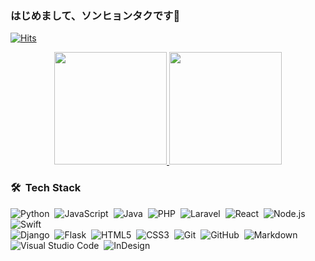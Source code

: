 ### はじめまして、ソンヒョンタクです👋

<!--
**kanbaer-sht/kanbaer-sht** is a ✨ _special_ ✨ repository because its `README.md` (this file) appears on your GitHub profile.

Here are some ideas to get you started:

- 🔭 I’m currently working on ...
- 🌱 I’m currently learning ...
- 👯 I’m looking to collaborate on ...
- 🤔 I’m looking for help with ...
- 💬 Ask me about ...
- 📫 How to reach me: ...
- 😄 Pronouns: ...
- ⚡ Fun fact: ...
-->

[![Hits](https://hits.seeyoufarm.com/api/count/incr/badge.svg?url=https%3A%2F%2Fgithub.com%2Fkanbaer-sht%2Fhit-counter&count_bg=%2379C83D&title_bg=%23555555&icon=&icon_color=%23E7E7E7&title=hits&edge_flat=false)](https://github.com/kanbaer-sht)

<p align="center">
<a href="https://github.com/kanbaer-sht">
  <img height="180em" src="https://github-readme-stats-eight-theta.vercel.app/api?username=kanbaer-sht&show_icons=true&theme=dracula&include_all_commits=true&count_private=true"/>
  <img height="180em" src="https://github-readme-stats-eight-theta.vercel.app/api/top-langs/?username=kanbaer-sht&layout=compact&langs_count=8&theme=dracula"/>
</a>
</p>

### 🛠 &nbsp;Tech Stack

![Python](https://img.shields.io/badge/-Python-05122A?style=flat&logo=python&logoColor=white&color=informational)&nbsp;
![JavaScript](https://img.shields.io/badge/-JavaScript-05122A?style=flat&logo=javascript&logoColor=white&color=orange)&nbsp;
![Java](https://img.shields.io/badge/-Java-05122A?style=flat&logo=Java&logoColor=FFA518&logoColor=white&color=critical)&nbsp;
![PHP](https://img.shields.io/badge/-Php-05122A?style=flat&logo=php&logoColor=white&color=blueviolet)&nbsp;
![Laravel](https://img.shields.io/badge/-Laravel-05122A?style=flat&logo=laravel&logoColor=white&color=red)&nbsp;
![React](https://img.shields.io/badge/-React-05122A?style=flat&logo=react&logoColor=white&color=blue)&nbsp;
![Node.js](https://img.shields.io/badge/-Node.js-05122A?style=flat&logo=node.js)&nbsp;
![Swift](https://img.shields.io/badge/-Swift-05122A?style=flat&logo=swift&logoColor=white&color=important)&nbsp;\
![Django](https://img.shields.io/badge/-Django-05122A?style=flat&logo=django&logoColor=092E20&logoColor=white&color=006600)&nbsp;
![Flask](https://img.shields.io/badge/-Flask-05122A?style=flat&logo=flask)&nbsp;
![HTML5](https://img.shields.io/badge/-HTML5-E34F26?style=flat&logo=html5&logoColor=white)&nbsp;
![CSS3](https://img.shields.io/badge/-CSS3-1572B6?style=flat&logo=css3)&nbsp;
![Git](https://img.shields.io/badge/-Git-05122A?style=flat&logo=git)&nbsp;
![GitHub](https://img.shields.io/badge/-GitHub-05122A?style=flat&logo=github)&nbsp;
![Markdown](https://img.shields.io/badge/-Markdown-05122A?style=flat&logo=markdown)\
![Visual Studio Code](https://img.shields.io/badge/-Visual%20Studio%20Code-05122A?style=flat&logo=visual-studio-code&logoColor=007ACC)&nbsp;
![InDesign](https://img.shields.io/badge/-InDesign-05122A?style=flat&logo=adobe-indesign)
